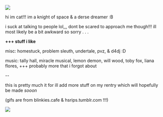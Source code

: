 ![](https://blinkies.cafe/b/blinkiesCafe-D4.gif)

hi im cat!!! im a knight of space & a derse dreamer :B

i suck at talking to people lol,,, dont be scared to approach me though!!! ill most likely be a bit awkward so sorry . . .


**+++ stuff i like**

misc: homestuck, problem sleuth, undertale, pvz, & d4dj :D

music: tally hall, miracle musical, lemon demon, will wood, toby fox, liana flores, +++ probably more that i forgot about

--

this is pretty much it for ill add more stuff on my rentry which will hopefully be made *sooon*

(gifs are from blinkies.cafe & hsrips.tumblr.com !!!)

![](https://64.media.tumblr.com/61dba26bc9644f544a3ce5b3471bf915/841581d772b9205e-1e/s1280x1920/34b1f83bd24cb112ca8839dfb1b7f96e6e038da1.gifv)

